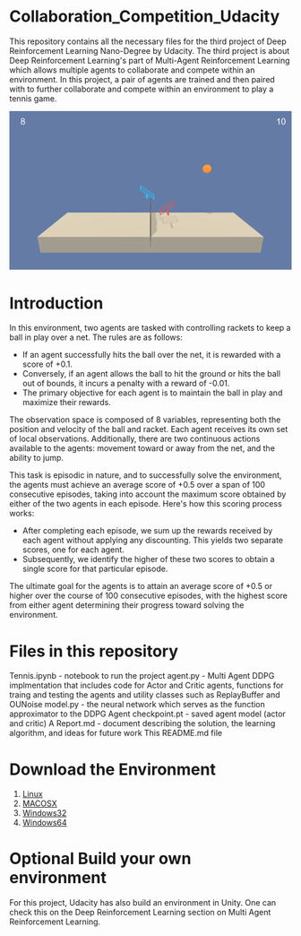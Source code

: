 # Collaboration_Competition_Udacity
This repository contains all the necessary files for the third project of Deep Reinforcement Learning Nano-Degree by Udacity. The third project is about Deep Reinforcement Learning's part of Multi-Agent Reinforcement Learning which allows
multiple agents to collaborate and compete within an environment. In this project, a pair of agents are trained and then paired with to further collaborate and compete within an environment to play a tennis game. 

![42135619-d90f2f28-7d12-11e8-8823-82b970a54d7e](https://github.com/SAMNaqvi1212/Collaboration_Competition_Udacity/blob/main/01.gif)     

# Introduction
In this environment, two agents are tasked with controlling rackets to keep a ball in play over a net. The rules are as follows:

- If an agent successfully hits the ball over the net, it is rewarded with a score of +0.1.
- Conversely, if an agent allows the ball to hit the ground or hits the ball out of bounds, it incurs a penalty with a reward of -0.01.
- The primary objective for each agent is to maintain the ball in play and maximize their rewards.

The observation space is composed of 8 variables, representing both the position and velocity of the ball and racket. Each agent receives its own set of local observations. Additionally, there are two continuous actions available to the agents: movement toward or away from the net, and the ability to jump.

This task is episodic in nature, and to successfully solve the environment, the agents must achieve an average score of +0.5 over a span of 100 consecutive episodes, taking into account the maximum score obtained by either of the two agents in each episode. Here's how this scoring process works:

- After completing each episode, we sum up the rewards received by each agent without applying any discounting. This yields two separate scores, one for each agent.
- Subsequently, we identify the higher of these two scores to obtain a single score for that particular episode.

The ultimate goal for the agents is to attain an average score of +0.5 or higher over the course of 100 consecutive episodes, with the highest score from either agent determining their progress toward solving the environment.


# Files in this repository
Tennis.ipynb - notebook to run the project
agent.py - Multi Agent DDPG implmentation that includes code for Actor and Critic agents, functions for traing and testing the agents and utility classes such as ReplayBuffer and OUNoise
model.py - the neural network which serves as the function approximator to the DDPG Agent
checkpoint.pt - saved agent model (actor and critic)
A Report.md - document describing the solution, the learning algorithm, and ideas for future work
This README.md file

# Download the Environment

1) [Linux](https://learn.udacity.com/nanodegrees/nd893/parts/cd1764/lessons/f3f81a69-a3b4-4607-bf18-24b10e0d136a/concepts/89f15922-056f-4aed-bb8d-438503b48731)
2) [MACOSX](https://learn.udacity.com/nanodegrees/nd893/parts/cd1764/lessons/f3f81a69-a3b4-4607-bf18-24b10e0d136a/concepts/89f15922-056f-4aed-bb8d-438503b48731)
3) [Windows32](https://learn.udacity.com/nanodegrees/nd893/parts/cd1764/lessons/f3f81a69-a3b4-4607-bf18-24b10e0d136a/concepts/89f15922-056f-4aed-bb8d-438503b48731)
4) [Windows64](https://learn.udacity.com/nanodegrees/nd893/parts/cd1764/lessons/f3f81a69-a3b4-4607-bf18-24b10e0d136a/concepts/89f15922-056f-4aed-bb8d-438503b48731)

# Optional Build your own environment
For this project, Udacity has also build an environment in Unity. One can check this on the Deep Reinforcement Learning section on Multi Agent Reinforcement Learning. 

